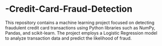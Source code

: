 # -Credit-Card-Fraud-Detection
This repository contains a machine learning project focused on detecting fraudulent credit card transactions using Python libraries such as NumPy, Pandas, and scikit-learn. The project employs a Logistic Regression model to analyze transaction data and predict the likelihood of fraud.
